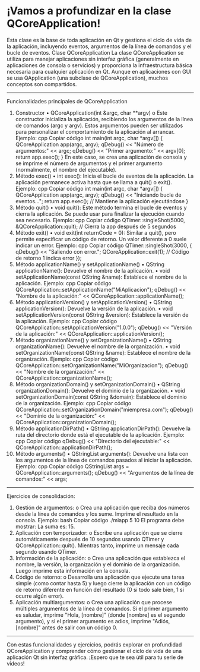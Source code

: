 
# ¡Vamos a profundizar en la clase QCoreApplication! 

Esta clase es la base de toda aplicación en Qt y gestiona el ciclo de vida de la aplicación, incluyendo eventos, argumentos de la línea de comandos y el bucle de eventos.
Clase QCoreApplication
La clase QCoreApplication se utiliza para manejar aplicaciones sin interfaz gráfica (generalmente en aplicaciones de consola o servicios) y proporciona la infraestructura básica necesaria para cualquier aplicación en Qt. Aunque en aplicaciones con GUI se usa QApplication (una subclase de QCoreApplication), muchos conceptos son compartidos.
________________________________________
Funcionalidades principales de QCoreApplication
1. Constructor
•	QCoreApplication(int &argc, char **argv)
o	Este constructor inicializa la aplicación, recibiendo los argumentos de la línea de comandos (argc y argv). Estos argumentos pueden ser utilizados para personalizar el comportamiento de la aplicación al arrancar.
Ejemplo:
cpp
Copiar código
int main(int argc, char *argv[]) {
    QCoreApplication app(argc, argv);
    qDebug() << "Número de argumentos:" << argc;
    qDebug() << "Primer argumento:" << argv[0];
    return app.exec();
}
En este caso, se crea una aplicación de consola y se imprime el número de argumentos y el primer argumento (normalmente, el nombre del ejecutable).
2. Método exec()
•	int exec(): Inicia el bucle de eventos de la aplicación. La aplicación permanece activa hasta que se llama a quit() o exit().
Ejemplo:
cpp
Copiar código
int main(int argc, char *argv[]) {
    QCoreApplication app(argc, argv);
    qDebug() << "Iniciando bucle de eventos...";
    return app.exec();  // Mantiene la aplicación ejecutándose
}
3. Método quit()
•	void quit(): Este método termina el bucle de eventos y cierra la aplicación. Se puede usar para finalizar la ejecución cuando sea necesario.
Ejemplo:
cpp
Copiar código
QTimer::singleShot(5000, &QCoreApplication::quit);  // Cierra la app después de 5 segundos
4. Método exit()
•	void exit(int returnCode = 0): Similar a quit(), pero permite especificar un código de retorno. Un valor diferente a 0 suele indicar un error.
Ejemplo:
cpp
Copiar código
QTimer::singleShot(3000, []() {
    qDebug() << "Saliendo con error.";
    QCoreApplication::exit(1);  // Código de retorno 1 indica error
});
5. Método applicationName() y setApplicationName()
•	QString applicationName(): Devuelve el nombre de la aplicación.
•	void setApplicationName(const QString &name): Establece el nombre de la aplicación.
Ejemplo:
cpp
Copiar código
QCoreApplication::setApplicationName("MiAplicacion");
qDebug() << "Nombre de la aplicación:" << QCoreApplication::applicationName();
6. Método applicationVersion() y setApplicationVersion()
•	QString applicationVersion(): Devuelve la versión de la aplicación.
•	void setApplicationVersion(const QString &version): Establece la versión de la aplicación.
Ejemplo:
cpp
Copiar código
QCoreApplication::setApplicationVersion("1.0.0");
qDebug() << "Versión de la aplicación:" << QCoreApplication::applicationVersion();
7. Método organizationName() y setOrganizationName()
•	QString organizationName(): Devuelve el nombre de la organización.
•	void setOrganizationName(const QString &name): Establece el nombre de la organización.
Ejemplo:
cpp
Copiar código
QCoreApplication::setOrganizationName("MiOrganizacion");
qDebug() << "Nombre de la organización:" << QCoreApplication::organizationName();
8. Método organizationDomain() y setOrganizationDomain()
•	QString organizationDomain(): Devuelve el dominio de la organización.
•	void setOrganizationDomain(const QString &domain): Establece el dominio de la organización.
Ejemplo:
cpp
Copiar código
QCoreApplication::setOrganizationDomain("miempresa.com");
qDebug() << "Dominio de la organización:" << QCoreApplication::organizationDomain();
9. Método applicationDirPath()
•	QString applicationDirPath(): Devuelve la ruta del directorio donde está el ejecutable de la aplicación.
Ejemplo:
cpp
Copiar código
qDebug() << "Directorio del ejecutable:" << QCoreApplication::applicationDirPath();
10. Método arguments()
•	QStringList arguments(): Devuelve una lista con los argumentos de la línea de comandos pasados al iniciar la aplicación.
Ejemplo:
cpp
Copiar código
QStringList args = QCoreApplication::arguments();
qDebug() << "Argumentos de la línea de comandos:" << args;
________________________________________
Ejercicios de consolidación:
1.	Gestión de argumentos:
o	Crea una aplicación que reciba dos números desde la línea de comandos y los sume. Imprime el resultado en la consola.
Ejemplo:
bash
Copiar código
./miapp 5 10
El programa debe mostrar: La suma es: 15.
2.	Aplicación con temporizador:
o	Escribe una aplicación que se cierre automáticamente después de 10 segundos usando QTimer y QCoreApplication::quit(). Mientras tanto, imprime un mensaje cada segundo usando QTimer.
3.	Información de la aplicación:
o	Crea una aplicación que establezca el nombre, la versión, la organización y el dominio de la organización. Luego imprime esta información en la consola.
4.	Código de retorno:
o	Desarrolla una aplicación que ejecute una tarea simple (como contar hasta 5) y luego cierre la aplicación con un código de retorno diferente en función del resultado (0 si todo sale bien, 1 si ocurre algún error).
5.	Aplicación multiargumentos:
o	Crea una aplicación que procese múltiples argumentos de la línea de comandos. Si el primer argumento es saludar, imprime "Hola, [nombre]" (donde [nombre] es el segundo argumento), y si el primer argumento es adios, imprime "Adiós, [nombre]" antes de salir con un código 0.
________________________________________
Con estas funcionalidades y ejercicios, podrás explorar en profundidad QCoreApplication y comprender cómo gestionar el ciclo de vida de una aplicación Qt sin interfaz gráfica. ¡Espero que te sea útil para tu serie de videos!

